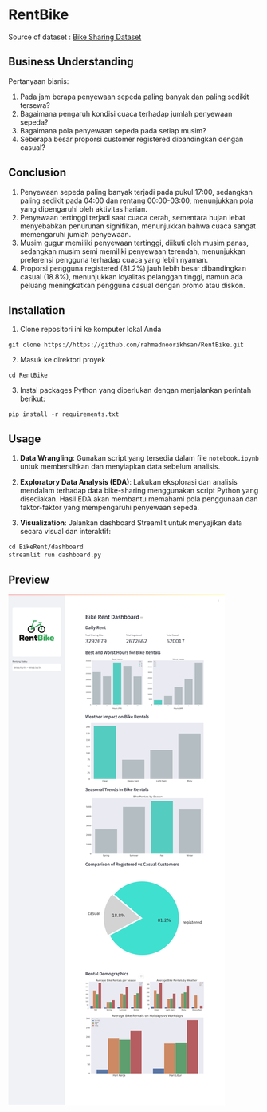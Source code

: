 # RentBike
Source of dataset : [Bike Sharing Dataset](https://www.kaggle.com/datasets/lakshmi25npathi/bike-sharing-dataset/data)

## Business Understanding
Pertanyaan bisnis:
1. Pada jam berapa penyewaan sepeda paling banyak dan paling sedikit tersewa?
2. Bagaimana pengaruh kondisi cuaca terhadap jumlah penyewaan sepeda?
3. Bagaimana pola penyewaan sepeda pada setiap musim?
4. Seberapa besar proporsi customer registered dibandingkan dengan casual?

## Conclusion
1. Penyewaan sepeda paling banyak terjadi pada pukul 17:00, sedangkan paling sedikit pada 04:00 dan rentang 00:00-03:00, menunjukkan pola yang dipengaruhi oleh aktivitas harian.
2. Penyewaan tertinggi terjadi saat cuaca cerah, sementara hujan lebat menyebabkan penurunan signifikan, menunjukkan bahwa cuaca sangat memengaruhi jumlah penyewaan.
3. Musim gugur memiliki penyewaan tertinggi, diikuti oleh musim panas, sedangkan musim semi memiliki penyewaan terendah, menunjukkan preferensi pengguna terhadap cuaca yang lebih nyaman.
4. Proporsi pengguna registered (81.2%) jauh lebih besar dibandingkan casual (18.8%), menunjukkan loyalitas pelanggan tinggi, namun ada peluang meningkatkan pengguna casual dengan promo atau diskon.

## Installation
1. Clone repositori ini ke komputer lokal Anda
```
git clone https://https://github.com/rahmadnoorikhsan/RentBike.git
```
2. Masuk ke direktori proyek
```
cd RentBike
```
3. Instal packages Python yang diperlukan dengan menjalankan perintah berikut:
```
pip install -r requirements.txt
```
## Usage
1. **Data Wrangling**: Gunakan script yang tersedia dalam file `notebook.ipynb` untuk membersihkan dan menyiapkan data sebelum analisis.

2. **Exploratory Data Analysis (EDA)**: Lakukan eksplorasi dan analisis mendalam terhadap data bike-sharing menggunakan script Python yang disediakan. Hasil EDA akan membantu memahami pola penggunaan dan faktor-faktor yang mempengaruhi penyewaan sepeda.

3. **Visualization**: Jalankan dashboard Streamlit untuk menyajikan data secara visual dan interaktif:

```
cd BikeRent/dashboard
streamlit run dashboard.py
```

## Preview
<img src="https://raw.githubusercontent.com/rahmadnoorikhsan/RentBike/refs/heads/main/data/dashboard.png"/>
